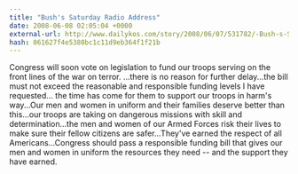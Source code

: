 ```yaml
---
title: "Bush's Saturday Radio Address"
date: 2008-06-08 02:05:04 +0000
external-url: http://www.dailykos.com/story/2008/06/07/531782/-Bush-s-Saturday-Radio-Address
hash: 061627f4e5380bc1c11d9eb364f1f21b
---
```


Congress will soon vote on legislation to fund our troops serving on the front lines of the war on terror.
...there is no reason for further delay...the bill must not exceed the reasonable and responsible funding levels I have requested... the time has come for them to support our troops in harm's way...Our men and women in uniform and their families deserve better than this...our troops are taking on dangerous missions with skill and determination...the men and women of our Armed Forces risk their lives to make sure their fellow citizens are safer...They've earned the respect of all Americans...Congress should pass a responsible funding bill that gives our men and women in uniform the resources they need -- and the support they have earned.

